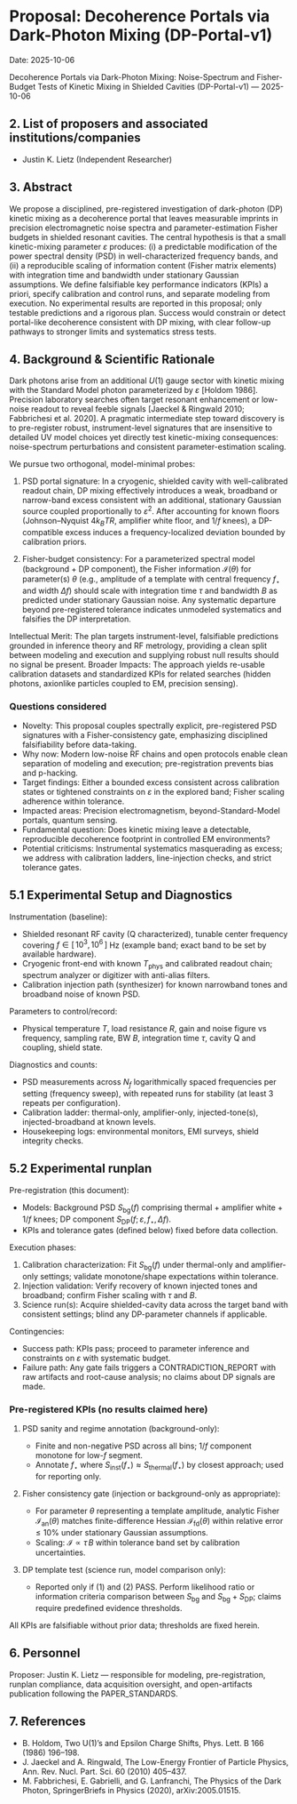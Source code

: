 # Proposal: Decoherence Portals via Dark-Photon Mixing (DP-Portal-v1)

Date: 2025-10-06



Decoherence Portals via Dark-Photon Mixing: Noise-Spectrum and Fisher-Budget Tests of Kinetic Mixing in Shielded Cavities (DP-Portal-v1) — 2025-10-06

## 2. List of proposers and associated institutions/companies

- Justin K. Lietz (Independent Researcher)

## 3. Abstract

We propose a disciplined, pre-registered investigation of dark-photon (DP) kinetic mixing as a decoherence portal that leaves measurable imprints in precision electromagnetic noise spectra and parameter-estimation Fisher budgets in shielded resonant cavities. The central hypothesis is that a small kinetic-mixing parameter $\varepsilon$ produces: (i) a predictable modification of the power spectral density (PSD) in well-characterized frequency bands, and (ii) a reproducible scaling of information content (Fisher matrix elements) with integration time and bandwidth under stationary Gaussian assumptions. We define falsifiable key performance indicators (KPIs) a priori, specify calibration and control runs, and separate modeling from execution. No experimental results are reported in this proposal; only testable predictions and a rigorous plan. Success would constrain or detect portal-like decoherence consistent with DP mixing, with clear follow-up pathways to stronger limits and systematics stress tests.

## 4. Background & Scientific Rationale

Dark photons arise from an additional $U(1)$ gauge sector with kinetic mixing with the Standard Model photon parameterized by $\varepsilon$ [Holdom 1986]. Precision laboratory searches often target resonant enhancement or low-noise readout to reveal feeble signals [Jaeckel & Ringwald 2010; Fabbrichesi et al. 2020]. A pragmatic intermediate step toward discovery is to pre-register robust, instrument-level signatures that are insensitive to detailed UV model choices yet directly test kinetic-mixing consequences: noise-spectrum perturbations and consistent parameter-estimation scaling.

We pursue two orthogonal, model-minimal probes:

1) PSD portal signature: In a cryogenic, shielded cavity with well-calibrated readout chain, DP mixing effectively introduces a weak, broadband or narrow-band excess consistent with an additional, stationary Gaussian source coupled proportionally to $\varepsilon^2$. After accounting for known floors (Johnson–Nyquist $4k_BTR$, amplifier white floor, and $1/f$ knees), a DP-compatible excess induces a frequency-localized deviation bounded by calibration priors.

2) Fisher-budget consistency: For a parameterized spectral model (background + DP component), the Fisher information $\mathcal{I}(\theta)$ for parameter(s) $\theta$ (e.g., amplitude of a template with central frequency $f_\star$ and width $\Delta f$) should scale with integration time $\tau$ and bandwidth $B$ as predicted under stationary Gaussian noise. Any systematic departure beyond pre-registered tolerance indicates unmodeled systematics and falsifies the DP interpretation.

Intellectual Merit: The plan targets instrument-level, falsifiable predictions grounded in inference theory and RF metrology, providing a clean split between modeling and execution and supplying robust null results should no signal be present. Broader Impacts: The approach yields re-usable calibration datasets and standardized KPIs for related searches (hidden photons, axionlike particles coupled to EM, precision sensing).

### Questions considered

- Novelty: This proposal couples spectrally explicit, pre-registered PSD signatures with a Fisher-consistency gate, emphasizing disciplined falsifiability before data-taking.
- Why now: Modern low-noise RF chains and open protocols enable clean separation of modeling and execution; pre-registration prevents bias and p-hacking.
- Target findings: Either a bounded excess consistent across calibration states or tightened constraints on $\varepsilon$ in the explored band; Fisher scaling adherence within tolerance.
- Impacted areas: Precision electromagnetism, beyond-Standard-Model portals, quantum sensing.
- Fundamental question: Does kinetic mixing leave a detectable, reproducible decoherence footprint in controlled EM environments?
- Potential criticisms: Instrumental systematics masquerading as excess; we address with calibration ladders, line-injection checks, and strict tolerance gates.

## 5.1 Experimental Setup and Diagnostics

Instrumentation (baseline):

- Shielded resonant RF cavity (Q characterized), tunable center frequency covering $f\in[\,10^3,10^6\,]$ Hz (example band; exact band to be set by available hardware).
- Cryogenic front-end with known $T_{\mathrm{phys}}$ and calibrated readout chain; spectrum analyzer or digitizer with anti-alias filters.
- Calibration injection path (synthesizer) for known narrowband tones and broadband noise of known PSD.

Parameters to control/record:

- Physical temperature $T$, load resistance $R$, gain and noise figure vs frequency, sampling rate, BW $B$, integration time $\tau$, cavity Q and coupling, shield state.

Diagnostics and counts:

- PSD measurements across $N_f$ logarithmically spaced frequencies per setting (frequency sweep), with repeated runs for stability (at least 3 repeats per configuration).
- Calibration ladder: thermal-only, amplifier-only, injected-tone(s), injected-broadband at known levels.
- Housekeeping logs: environmental monitors, EMI surveys, shield integrity checks.

## 5.2 Experimental runplan

Pre-registration (this document):

- Models: Background PSD $S_{\mathrm{bg}}(f)$ comprising thermal + amplifier white + $1/f$ knees; DP component $S_{\mathrm{DP}}(f;\varepsilon, f_\star, \Delta f)$.
- KPIs and tolerance gates (defined below) fixed before data collection.

Execution phases:

1) Calibration characterization: Fit $S_{\mathrm{bg}}(f)$ under thermal-only and amplifier-only settings; validate monotone/shape expectations within tolerance.
2) Injection validation: Verify recovery of known injected tones and broadband; confirm Fisher scaling with $\tau$ and $B$.
3) Science run(s): Acquire shielded-cavity data across the target band with consistent settings; blind any DP-parameter channels if applicable.

Contingencies:

- Success path: KPIs pass; proceed to parameter inference and constraints on $\varepsilon$ with systematic budget.
- Failure path: Any gate fails triggers a CONTRADICTION_REPORT with raw artifacts and root-cause analysis; no claims about DP signals are made.

### Pre-registered KPIs (no results claimed here)

1) PSD sanity and regime annotation (background-only):
   - Finite and non-negative PSD across all bins; $1/f$ component monotone for low-$f$ segment.
   - Annotate $f_\star$ where $S_{\mathrm{inst}}(f_\star) \approx S_{\mathrm{thermal}}(f_\star)$ by closest approach; used for reporting only.

2) Fisher consistency gate (injection or background-only as appropriate):
   - For parameter $\theta$ representing a template amplitude, analytic Fisher $\mathcal{I}_{\mathrm{an}}(\theta)$ matches finite-difference Hessian $\mathcal{I}_{\mathrm{fd}}(\theta)$ within relative error $\leq 10\%$ under stationary Gaussian assumptions.
   - Scaling: $\mathcal{I} \propto \tau\,B$ within tolerance band set by calibration uncertainties.

3) DP template test (science run, model comparison only):
   - Reported only if (1) and (2) PASS. Perform likelihood ratio or information criteria comparison between $S_{\mathrm{bg}}$ and $S_{\mathrm{bg}}+S_{\mathrm{DP}}$; claims require predefined evidence thresholds.

All KPIs are falsifiable without prior data; thresholds are fixed herein.

## 6. Personnel

Proposer: Justin K. Lietz — responsible for modeling, pre-registration, runplan compliance, data acquisition oversight, and open-artifacts publication following the PAPER_STANDARDS.

## 7. References

- B. Holdom, Two U(1)’s and Epsilon Charge Shifts, Phys. Lett. B 166 (1986) 196–198.
- J. Jaeckel and A. Ringwald, The Low-Energy Frontier of Particle Physics, Ann. Rev. Nucl. Part. Sci. 60 (2010) 405–437.
- M. Fabbrichesi, E. Gabrielli, and G. Lanfranchi, The Physics of the Dark Photon, SpringerBriefs in Physics (2020), arXiv:2005.01515.

